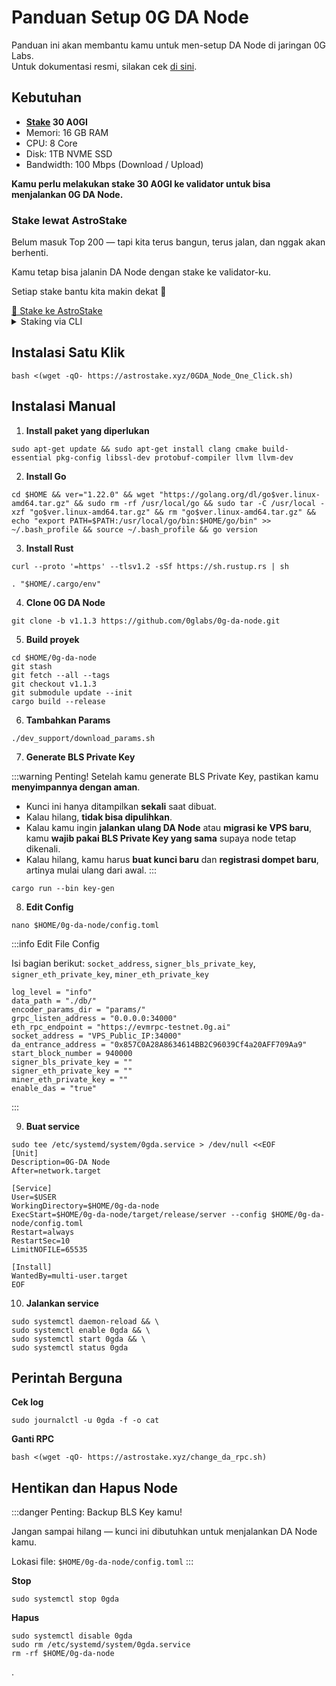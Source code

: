 
# Panduan Setup 0G DA Node

Panduan ini akan membantu kamu untuk men-setup DA Node di jaringan 0G Labs.  
Untuk dokumentasi resmi, silakan cek [di sini](https://docs.0g.ai/run-a-node/da-node).

## Kebutuhan

- **[Stake](https://0g.exploreme.pro/validators/0gvaloper1aax7fz4d904m0ul3e9v3lfq7cdzzw3ka8qk3mr?action=Delegate) 30 A0GI**
- Memori: 16 GB RAM  
- CPU: 8 Core  
- Disk: 1TB NVME SSD  
- Bandwidth: 100 Mbps (Download / Upload)  

**Kamu perlu melakukan stake 30 A0GI ke validator untuk bisa menjalankan 0G DA Node.**

<div class="highlight">

### Stake lewat AstroStake

Belum masuk Top 200 — tapi kita terus bangun, terus jalan, dan nggak akan berhenti.

Kamu tetap bisa jalanin DA Node dengan stake ke validator-ku.

Setiap stake bantu kita makin dekat 🚀

<a class="custom-button" href="https://0g.exploreme.pro/validators/0gvaloper1aax7fz4d904m0ul3e9v3lfq7cdzzw3ka8qk3mr?action=Delegate" target="_blank">
  🚀 Stake ke AstroStake
</a>
</div>

<div class="custom-collapse">
<details>
  <summary>Staking via CLI</summary>

<div class="collapse-content">

**1. Download binary 0g**
```
cd $HOME
git clone https://github.com/0glabs/0g-chain.git
cd 0g-chain
git checkout v0.5.3
git submodule update --init
make install
0gchaind version
```

**2. Setup Wallet**

Ganti `WalletName` dengan nama dompet kamu yang sebenarnya.
:::tabs
== Buat Wallet
Untuk membuat dompet baru, gunakan perintah berikut. Jangan lupa simpan mnemonic-nya ya.
```
0gchaind keys add WalletName
```
== Restore Wallet
Kalau kamu sudah punya dompet dan ingin memulihkan, gunakan perintah ini:
```
0gchaind keys add WalletName --recover
```
== Restore Wallet (EVM)
Kalau kamu pakai Metamask atau dompet EVM lain, gunakan perintah ini:
```
0gchaind keys add WalletName --eth --recover
```
:::

**3. Stake**

Ganti `WalletName` dengan nama dompet kamu.

Kamu juga bisa ganti `--node https://evmrpc-testnet.0g.ai` ke RPC favorit kamu.
```
0gchaind tx staking delegate "0gvaloper1aax7fz4d904m0ul3e9v3lfq7cdzzw3ka8qk3mr" 30000000ua0gi --from "WalletName" --chain-id zgtendermint_16600-2 --gas-adjustment 1.5 --gas auto --gas-prices 0.00252ua0gi  --node https://evmrpc-testnet.0g.ai -y
```
</div>
</details>
</div>

## Instalasi Satu Klik
```
bash <(wget -qO- https://astrostake.xyz/0GDA_Node_One_Click.sh)
```

## Instalasi Manual

1. **Install paket yang diperlukan**
```
sudo apt-get update && sudo apt-get install clang cmake build-essential pkg-config libssl-dev protobuf-compiler llvm llvm-dev
```

2. **Install Go**
```
cd $HOME && ver="1.22.0" && wget "https://golang.org/dl/go$ver.linux-amd64.tar.gz" && sudo rm -rf /usr/local/go && sudo tar -C /usr/local -xzf "go$ver.linux-amd64.tar.gz" && rm "go$ver.linux-amd64.tar.gz" && echo "export PATH=$PATH:/usr/local/go/bin:$HOME/go/bin" >> ~/.bash_profile && source ~/.bash_profile && go version
```

3. **Install Rust**
```
curl --proto '=https' --tlsv1.2 -sSf https://sh.rustup.rs | sh
```
```
. "$HOME/.cargo/env"
```

4. **Clone 0G DA Node**
```
git clone -b v1.1.3 https://github.com/0glabs/0g-da-node.git
```

5. **Build proyek**
```
cd $HOME/0g-da-node
git stash
git fetch --all --tags
git checkout v1.1.3
git submodule update --init
cargo build --release
```

6. **Tambahkan Params**
```
./dev_support/download_params.sh
```

7. **Generate BLS Private Key**

:::warning Penting!
Setelah kamu generate BLS Private Key, pastikan kamu **menyimpannya dengan aman**.

- Kunci ini hanya ditampilkan **sekali** saat dibuat.
- Kalau hilang, **tidak bisa dipulihkan**.
- Kalau kamu ingin **jalankan ulang DA Node** atau **migrasi ke VPS baru**, kamu **wajib pakai BLS Private Key yang sama** supaya node tetap dikenali.
- Kalau hilang, kamu harus **buat kunci baru** dan **registrasi dompet baru**, artinya mulai ulang dari awal.
:::
```
cargo run --bin key-gen
```

8. **Edit Config**
```
nano $HOME/0g-da-node/config.toml
```

:::info Edit File Config

Isi bagian berikut: `socket_address`, `signer_bls_private_key`, `signer_eth_private_key`, `miner_eth_private_key`

```
log_level = "info"
data_path = "./db/"
encoder_params_dir = "params/"
grpc_listen_address = "0.0.0.0:34000"
eth_rpc_endpoint = "https://evmrpc-testnet.0g.ai"
socket_address = "VPS_Public_IP:34000"
da_entrance_address = "0x857C0A28A8634614BB2C96039Cf4a20AFF709Aa9"
start_block_number = 940000
signer_bls_private_key = ""
signer_eth_private_key = ""
miner_eth_private_key = ""
enable_das = "true"
```
:::

9. **Buat service**
```
sudo tee /etc/systemd/system/0gda.service > /dev/null <<EOF
[Unit]
Description=0G-DA Node
After=network.target

[Service]
User=$USER
WorkingDirectory=$HOME/0g-da-node
ExecStart=$HOME/0g-da-node/target/release/server --config $HOME/0g-da-node/config.toml
Restart=always
RestartSec=10
LimitNOFILE=65535

[Install]
WantedBy=multi-user.target
EOF
```

10. **Jalankan service**
```
sudo systemctl daemon-reload && \
sudo systemctl enable 0gda && \
sudo systemctl start 0gda && \
sudo systemctl status 0gda
```

## Perintah Berguna

**Cek log**
```
sudo journalctl -u 0gda -f -o cat
```

**Ganti RPC**
```
bash <(wget -qO- https://astrostake.xyz/change_da_rpc.sh)
```

## Hentikan dan Hapus Node

:::danger Penting: Backup BLS Key kamu!

Jangan sampai hilang — kunci ini dibutuhkan untuk menjalankan DA Node kamu.

Lokasi file: `$HOME/0g-da-node/config.toml`
:::

**Stop**
```
sudo systemctl stop 0gda
```

**Hapus**
```
sudo systemctl disable 0gda
sudo rm /etc/systemd/system/0gda.service
rm -rf $HOME/0g-da-node
```

.
